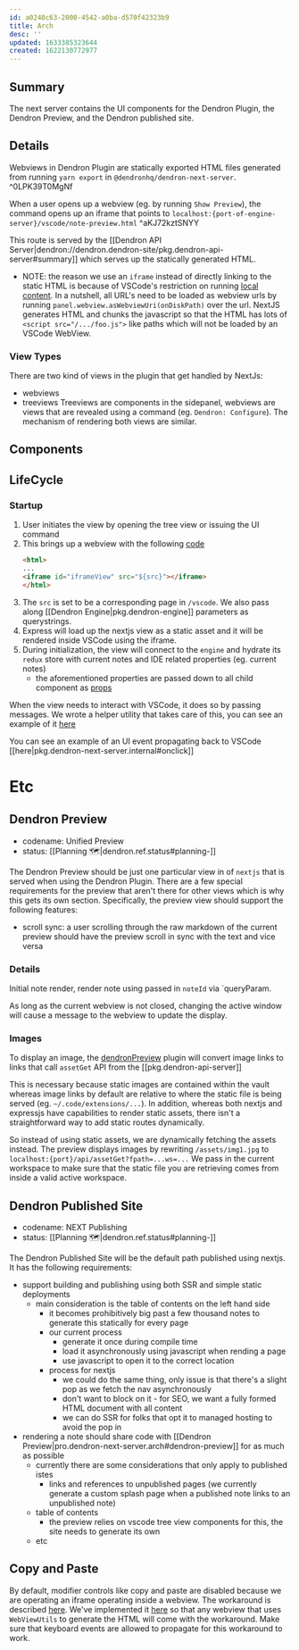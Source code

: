 ```yaml
---
id: a0240c63-2000-4542-a0ba-d570f42323b9
title: Arch
desc: ''
updated: 1633385323644
created: 1622130772977
---
```


## Summary

The next server contains the UI components for the Dendron Plugin, the Dendron Preview, and the Dendron published site.

## Details

Webviews in Dendron Plugin are statically exported HTML files generated from running `yarn export` in `@dendronhq/dendron-next-server`.  ^0LPK39T0MgNf

When a user opens up a webview (eg. by running `Show Preview`), the command opens up an iframe that points to `localhost:{port-of-engine-server}/vscode/note-preview.html` ^aKJ72kztSNYY

This route is served by the [[Dendron API Server|dendron://dendron.dendron-site/pkg.dendron-api-server#summary]] which serves up the statically generated HTML. 

- NOTE: the reason we use an `iframe` instead of directly linking to the static HTML is because of VSCode's restriction on running [local content](https://code.visualstudio.com/api/extension-guides/webview#loading-local-content). In a nutshell, all URL's need to be loaded as webview urls by running `panel.webview.asWebviewUri(onDiskPath)` over the url. NextJS generates HTML and chunks the javascript so that the HTML has lots of `<script src="/.../foo.js">` like paths which will not be loaded by an VSCode WebView. 

### View Types
There are two kind of views in the plugin that get handled by NextJs:
- webviews
- treeviews
Treeviews are components in the sidepanel, webviews are views that are revealed using a command (eg. `Dendron: Configure`). The mechanism of rendering both views are similar.


## Components

## LifeCycle

### Startup
1. User initiates the view by opening the tree view or issuing the UI command
1. This brings up a webview with the following [code](https://github.com/dendronhq/dendron/blob/master/packages/plugin-core/src/views/utils.ts)
    ```html
    <html> 
    ...
    <iframe id="iframeView" src="${src}"></iframe>
    </html>
    ```
1. The `src` is set to be a corresponding page in `/vscode`. We also pass along [[Dendron Engine|pkg.dendron-engine]] parameters as querystrings.
1. Express will load up the nextjs view as a static asset and it will be rendered inside VSCode using the iframe.
1. During initialization, the view will connect to the `engine` and hydrate its `redux` store with current notes and IDE related properties (eg. current notes)
    - the aforementioned properties are passed down to all child component as [props](https://github.com/dendronhq/dendron/blob/master/packages/dendron-next-server/pages/_app.tsx)

When the view needs to interact with VSCode, it does so by passing messages. We wrote a helper utility that takes care of this, you can see an example of it [here](https://github.com/dendronhq/dendron/blob/master/packages/dendron-next-server/pages/vscode/tree-view.tsx)

You can see an example of an UI event propagating back to VSCode [[here|pkg.dendron-next-server.internal#onclick]]


# Etc

## Dendron Preview 
- codename: Unified Preview
- status: [[Planning 🗺️|dendron.ref.status#planning-️]]

The Dendron Preview should be just one particular view in of `nextjs` that is served when using the Dendron Plugin. There are a few special requirements for the preview that aren't there for other views which is why this gets its own section. Specifically, the preview view should support the following features:

- scroll sync: a user scrolling through the raw markdown of the current preview should have the preview scroll in sync with the text and vice versa

### Details
Initial note render, render note using passed in `noteId` via `queryParam.

As long as the current webview is not closed, changing the active window will cause a message to the webview to update the display. 

### Images
To display an image, the [dendronPreview](https://github.com/dendronhq/dendron/blob/dev/packages/engine-server/src/markdown/remark/dendronPreview.ts) plugin will convert image links to links that call `assetGet` API from the [[pkg.dendron-api-server]]

This is necessary because static images are contained within the vault whereas image links by default are relative to where the static file is being served (eg. `~/.code/extensions/...`). In addition, whereas both nextjs and expressjs have capabilities to render static assets, there isn't a straightforward way to add static routes dynamically. 

So instead of using static assets, we are dynamically fetching the assets instead.  The preview displays images by rewriting `/assets/img1.jpg` to `localhost:{port}/api/assetGet?fpath=...ws=...` We pass in the current workspace to make sure that the static file you are retrieving comes from inside a valid active workspace. 

## Dendron Published Site
- codename: NEXT Publishing 
- status: [[Planning 🗺️|dendron.ref.status#planning-️]]

The Dendron Published Site will be the default path published using nextjs. It has the following requirements:

- support building and publishing using both SSR and simple static deployments
    - main consideration is the table of contents on the left hand side
        - it becomes prohibitively big past a few thousand notes to generate this statically for every page
        - our current process
            - generate it once during compile time
            - load it asynchronously using javascript when rending a page
            - use javascript to open it to the correct location
        - process for nextjs
            - we could do the same thing, only issue is that there's a slight pop as we fetch the nav asynchronously
            - don't want to block on it - for SEO, we want a fully formed HTML document with all content 
            - we can do SSR for folks that opt it to managed hosting to avoid the pop in
- rendering a note should share code with [[Dendron Preview|pro.dendron-next-server.arch#dendron-preview]] for as much as possible
    - currently there are some considerations that only apply to published istes
        - links and references to unpublished pages (we currently generate a custom splash page when a published note links to an unpublished note)
    - table of contents 
        - the preview relies on vscode tree view components for this, the site needs to generate its own
    - etc

## Copy and Paste

By default, modifier controls like copy and paste are disabled because we are operating an iframe operating inside a webview. The workaround is described [here](https://github.com/jevakallio/vscode-live-frame#command-key-combinations-copy-paste-select-all-are-disabled). We've implemented it [here](https://github.com/dendronhq/dendron/blob/master/packages/plugin-core/src/views/utils.ts) so that any webview that uses `WebViewUtils` to generate the HTML will come with the workaround. Make sure that keyboard events are allowed to propagate for this workaround to work. 